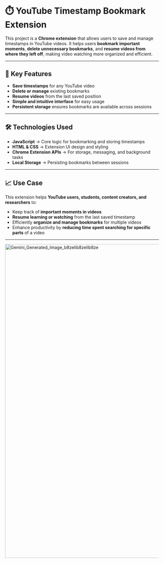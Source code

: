 # ⏱️ YouTube Timestamp Bookmark Extension

This project is a **Chrome extension** that allows users to save and manage timestamps in YouTube videos. It helps users **bookmark important moments**, **delete unnecessary bookmarks**, and **resume videos from where they left off**, making video watching more organized and efficient.

---

## 🔹 Key Features  
- **Save timestamps** for any YouTube video  
- **Delete or manage** existing bookmarks  
- **Resume videos** from the last saved position  
- **Simple and intuitive interface** for easy usage  
- **Persistent storage** ensures bookmarks are available across sessions  

---

## 🛠️ Technologies Used  
- **JavaScript** → Core logic for bookmarking and storing timestamps  
- **HTML & CSS** → Extension UI design and styling  
- **Chrome Extension APIs** → For storage, messaging, and background tasks  
- **Local Storage** → Persisting bookmarks between sessions  

---

## 📈 Use Case  
This extension helps **YouTube users, students, content creators, and researchers** to:  
- Keep track of **important moments in videos**  
- **Resume learning or watching** from the last saved timestamp  
- Efficiently **organize and manage bookmarks** for multiple videos  
- Enhance productivity by **reducing time spent searching for specific parts** of a video


---

<img width="1024" height="1024" alt="Gemini_Generated_Image_b8zelib8zelib8ze" src="https://github.com/user-attachments/assets/6a5a9af0-8d4f-4e84-b0f5-5b1144ba5f6e" />
